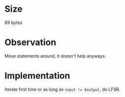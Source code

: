 # Size
89 bytes

# Observation
Move statements around, it doesn't help anyways.

# Implementation
Iterate first time or as long as `input != $output`, do LFSR.